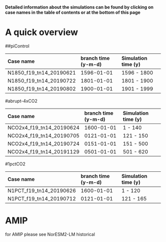 **Detailed information about the simulations can be found by clicking on case names in the table of contents or at the bottom of this page**

# A quick overview


##piControl

| Case name |  branch time (y-m-d) | Simulation time (y) |   
| :--- | :--- |   :--- | 
|N1850_f19_tn14_20190621|  1596-01-01  | 1596 - 1800  |
|N1850_f19_tn14_20190722|  1801-01-01  | 1801 - 1900  |
|N1850_f19_tn14_20190802|  1900-01-01  | 1901 - 1999  |


#abrupt-4xCO2

| Case name |  branch time (y-m-d) | Simulation time (y) |   
| :--- | :--- |   :--- | 
|NCO2x4_f19_tn14_20190624|  1600-01-01  | 1 - 140 |
|NCO2x4_f19_tn14_20190705|  0121-01-01  | 121 - 150  |
|NCO2x4_f19_tn14_20190724|  0151-01-01  | 151 - 500  |
|NCO2x4_f19_tn14_20191129|  0501-01-01  | 501 - 620  |


#1pctCO2

| Case name |  branch time (y-m-d) | Simulation time (y) |   
| :--- | :--- |   :--- | 
|N1PCT_f19_tn14_20190626|  1600-01-01  | 1 - 120 |
|N1PCT_f19_tn14_20190712|  0121-01-01  | 121 - 165  |


# AMIP
for AMIP please see NorESM2-LM historical

